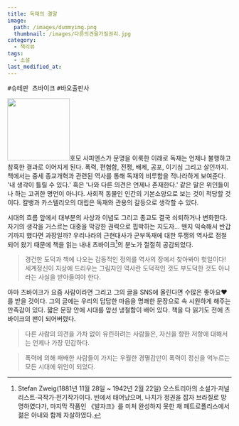 ```yaml
---
title: 독재의 결말
image: 
  path: /images/dummyimg.png
  thumbnail: /images/다른의견을가질권리.jpg
category:
  - 책리뷰
tags:
  - 소설
last_modified_at:
---
```


<kbd>#슈테판 츠바이크</kbd> <kbd>#바오출판사</kbd> 

<img src="https://img.ridicdn.net/cover/754008972/xxlarge" style="width: 140px" class="align-right" alt=""/>호모 사피엔스가 문명을 이룩한 이래로 독재는 언제나 불행하고 참혹한 결과로 이어지게 된다. 폭력, 편협함, 전쟁, 배제, 공포, 이기심 그리고 살인까지. 책에서는 중세 종교개혁과 관련된 역사를 통해 독재의 비루함을 적나라하게 보여준다. '내 생각이 틀릴 수 있다.' 혹은 '나와 다른 의견은 언제나 존재한다.' 같은 말은 위인들이나 하는 고귀한 명언이 아니다. 사회적 동물인 인간의 기본소양으로 보는 것이 적당할 것이다. 칼뱅과 카스텔리오의 대립은 독재와 관용의 갈등으로 생각할 수 있다. 

시대의 흐름 앞에서 대부분의 사상과 이념도 그리고 종교도 결국 쇠퇴하거나 변화한다. 자기의 생각을 거스르는 대중을 막강한 권력으로 핍박하는 지도자... 왠지 익숙해서 반갑기까지 했다면 과장일까? 우리나라의 근현대사가 군부독재에 대한 투쟁의 역사로 점철되어 왔기 때문에 책을 읽는 내내 츠바이크[^1]의 분노가 절절히 공감되었다. 

> 경건한 도덕과 책에 나오는 감동적인 정의를 역사의 장에서 찾아봐야 헛일이다! 세계정신이 지상에 드리우는 그림자인 역사란 도덕적인 것도 부도덕한 것도 아니라는 사실을 받아들여야 한다.

아마 츠바이크가 요즘 사람이라면 그리고 그의 글을 SNS에 올린다면 수많은 좋아요❤️를 받을 것이다. 그의 글에는 우리의 답답한 마음을 명쾌한 문장으로 속 시원하게 해주는 만족감이 있다. 짧은 문장 안에 시대를 앞선 냉철함이 배어 있다. 책을 다 읽기도 전에 츠바이크의 팬이 되어버렸다. 

> 다른 사람의 의견을 가차 없이 유린하려는 사람들은, 자신을 향한 저항에 대해서는 언제나 가장 민감하다.

> 폭력에 의해 패배한 사람들이 가지는 우월한 경멸감만이 폭력이 정신을 억누르는 모든 시대에 위안이 되었다. 



[^1]: Stefan Zweig(1881년 11월 28일 ~ 1942년 2월 22일) 오스트리아의 소설가·저널리스트·극작가·전기작가이다. 빈에서 태어났으며, 나치가 정권을 잡자 브라질로 망명하였다가, 마지막 작품인 《발자크》를 미처 완성하지 못한 채 페트로폴리스에서 젊은 아내와 함께 자살하였다.





